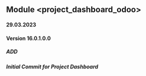 ## Module <project_dashboard_odoo>

#### 29.03.2023
#### Version 16.0.1.0.0
##### ADD
##### Initial Commit for Project Dashboard

